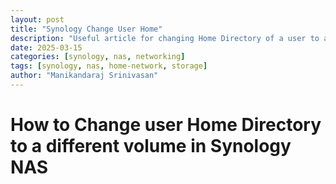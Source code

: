 ```yaml
---
layout: post
title: "Synology Change User Home"
description: "Useful article for changing Home Directory of a user to a different volume in Synology NAS"
date: 2025-03-15
categories: [synology, nas, networking]
tags: [synology, nas, home-network, storage]
author: "Manikandaraj Srinivasan"
---
```


# How to Change user Home Directory to a different volume in Synology NAS
